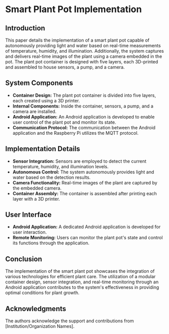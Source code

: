 # Smart Plant Pot Implementation

## Introduction
This paper details the implementation of a smart plant pot capable of autonomously providing light and water based on real-time measurements of temperature, humidity, and illumination. Additionally, the system captures and delivers real-time images of the plant using a camera embedded in the pot. The plant pot container is designed with five layers, each 3D-printed and assembled to house sensors, a pump, and a camera.

## System Components
- **Container Design:** The plant pot container is divided into five layers, each created using a 3D printer.
- **Internal Components:** Inside the container, sensors, a pump, and a camera are installed.
- **Android Application:** An Android application is developed to enable user control of the plant pot and monitor its state.
- **Communication Protocol:** The communication between the Android application and the Raspberry Pi utilizes the MQTT protocol.

## Implementation Details
- **Sensor Integration:** Sensors are employed to detect the current temperature, humidity, and illumination levels.
- **Autonomous Control:** The system autonomously provides light and water based on the detection results.
- **Camera Functionality:** Real-time images of the plant are captured by the embedded camera.
- **Container Assembly:** The container is assembled after printing each layer with a 3D printer.

## User Interface
- **Android Application:** A dedicated Android application is developed for user interaction.
- **Remote Monitoring:** Users can monitor the plant pot's state and control its functions through the application.

## Conclusion
The implementation of the smart plant pot showcases the integration of various technologies for efficient plant care. The utilization of a modular container design, sensor integration, and real-time monitoring through an Android application contributes to the system's effectiveness in providing optimal conditions for plant growth.

## Acknowledgments
The authors acknowledge the support and contributions from [Institution/Organization Names].
